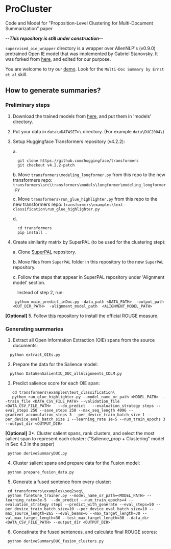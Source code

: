 # ProCluster
Code and Model for "Proposition-Level Clustering for Multi-Document Summarization" paper


--***This repository is still under construction***--


`supervised_oie_wrapper` directory is a wrapper over AllenNLP's (v0.9.0) pretrained Open IE model that was implemented by Gabriel Stanovsky. It was forked from [here](https://github.com/gabrielStanovsky/supervised_oie_wrapper), and edited for our purpose.

You are welcome to try our [demo](https://studio.oneai.com/). Look for the `Multi-Doc Summary by Ernst et al` skill.

## How to generate summaries? ##

### Preliminary steps ###

  1. Download the trained models from [here](https://drive.google.com/file/d/1CNaTH1k5oflmGiljQ7JL6NQ_3uz5tdvq/view?usp=sharing), and put them in 'models' directory.
  2. Put your data in `data\<DATASET>\` directory. (For example `data\DUC2004\`)
  3. Setup Huggingface Transformers repository (v4.2.2):
   
     a. 
      ```
        git clone https://github.com/huggingface/transformers
        git checkout v4.2.2-patch
      ```
     
     b. Move `transformers\modeling_longformer.py` from this repo to the new transformers repo: `transformers\src\transformers\models\longformer\modeling_longformer.py`
     
     c. Move `transformers\run_glue_highlighter.py` from this repo to the new transformers repo: `transformers\examples\text-classification\run_glue_highlighter.py`
     
     d. 
      ```
        cd transformers
        pip install .
      ```
   4. Create similarity matrix by SuperPAL (to be used for the clustering step):
     
      a. Clone [SuperPAL](https://github.com/oriern/SuperPAL) repository.
     
      b. Move files from `SuperPAL` folder in this repository to the new `SuperPAL` repository.
     
      c. Follow the steps that appear in SuperPAL repository under 'Alignment model' section.
         
         &emsp;Instead of step 2, run:
         
         ```
          python main_predict_inDoc.py -data_path <DATA_PATH>  -output_path <OUT_DIR_PATH>  -alignment_model_path  <ALIGNMENT_MODEL_PATH>
         ```
   
   **[Optional]** 5. Follow [this](https://github.com/OriShapira/SummEval_referenceSubsets) repository to install the official ROUGE measure. 
  
  ### Generating summaries ###
  
  1. Extract all Open Information Extraction (OIE) spans from the source documents:
  ```
    python extract_OIEs.py
  ```
  2. Prepare the data for the Salience model:
  ```
    python DataGenSalientIU_DUC_allAlignments_CDLM.py
  ```
  3. Predict salience score for each OIE span:
  ```
     cd transformers\examples\text_classification\
     python run_glue_highlighter.py --model_name_or_path <MODEL_PATH>  --train_file <DATA_CSV_FILE_PATH> --validation_file <DATA_CSV_FILE_PATH>   --do_predict   --evaluation_strategy steps --eval_steps 250 --save_steps 250 --max_seq_length 4096 --gradient_accumulation_steps 3 --per_device_train_batch_size 1 --per_device_eval_batch_size 1 --learning_rate 1e-5 --num_train_epochs 3 --output_dir <OUTPUT_DIR>
  ```
 
  **[Optional]** 3*. Cluster salient spans, rank clusters, and select the most salient span to represent each cluster:
    ("Salience_prop + Clustering" model in Sec 4.3 in the paper)
   ```
    python deriveSummaryDUC.py
  ```
  
  4. Cluster salient spans and prepare data for the Fusion model:
   ```
    python prepare_fusion_data.py
  ```
  5. Generate a fused sentence from every cluster:
   ```
    cd transformers\examples\seq2seq\
    python finetune_trainer.py --model_name_or_path=<MODEL_PATH> --learning_rate=3e-5  --do_predict --num_train_epochs=4 --evaluation_strategy steps --predict_with_generate --eval_steps=50 --per_device_train_batch_size=10 --per_device_eval_batch_size=10 --max_source_length=265 --eval_beams=6 --max_target_length=30 --val_max_target_length=30 --test_max_target_length=30 --data_dir <DATA_CSV_FILE_PATH> --output_dir <OUTPUT_DIR>
  ```
  6. Concatinate the fused sentences, and calculate final ROUGE scores:
   ```
    python deriveSummaryDUC_fusion_clusters.py
  ```
